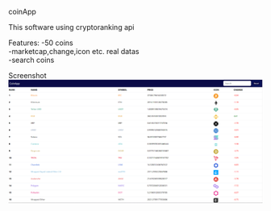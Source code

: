 coinApp

This software using cryptoranking api 

Features:
-50 coins
<br>
-marketcap,change,icon etc. real datas
<br>
-search coins

Screenshot
![](./img/projectImg.png)

